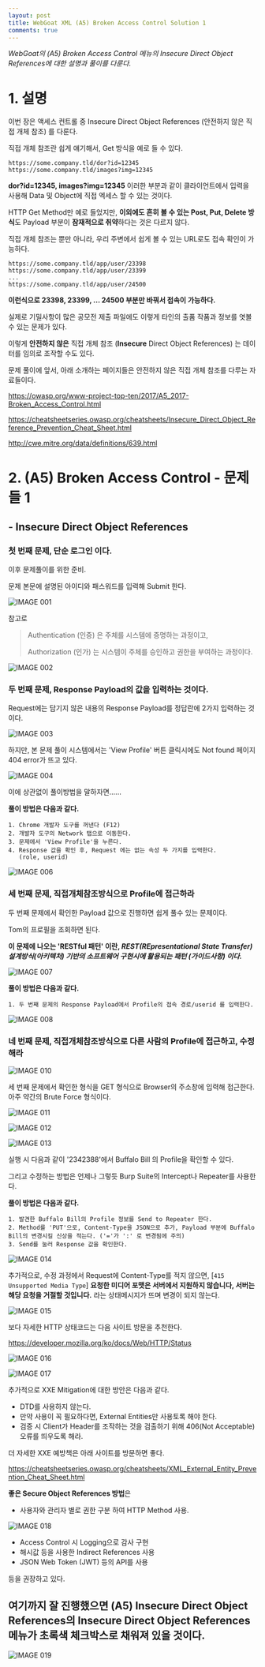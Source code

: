 ```yaml
---
layout: post
title: WebGoat XML (A5) Broken Access Control Solution 1
comments: true
---
```




*WebGoat의 (A5) Broken Access Control 메뉴의  Insecure Direct Object References에 대한 설명과 풀이를 다룬다.*





# 1. 설명



이번 장은 액세스 컨트롤 중  Insecure Direct Object References (안전하지 않은 직접 개체 참조) 를 다룬다.



직접 개체 참조란 쉽게 얘기해서, Get 방식을 예로 들 수 있다.

```
https://some.company.tld/dor?id=12345
https://some.company.tld/images?img=12345
```

**dor?id=12345,  images?img=12345** 이러한 부분과 같이 클라이언트에서 입력을 사용해 Data 및 Object에 직접 엑세스 할 수 있는 것이다.



HTTP Get Method만 예로 들었지만, **이외에도 흔히 볼 수 있는 Post, Put, Delete 방식**도 Payload 부분이 **잠재적으로 취약**하다는 것은 다르지 않다.



직접 개체 참조는 뿐만 아니라, 우리 주변에서 쉽게 볼 수 있는 URL로도 접속 확인이 가능하다.

```
https://some.company.tld/app/user/23398
https://some.company.tld/app/user/23399
...
https://some.company.tld/app/user/24500
```



**이런식으로 23398, 23399, ... 24500 부분만 바꿔서 접속이 가능하다.**

실제로 기밀사항이 많은 공모전 제출 파일에도 이렇게 타인의 출품 작품과 정보를 엿볼 수 있는 문제가 있다.



이렇게 **안전하지 않은** 직접 개체 참조 (**Insecure** Direct Object References) 는 데이터를 임의로 조작할 수도 있다.



문제 풀이에 앞서, 아래 소개하는 페이지들은 안전하지 않은 직접 개체 참조를 다루는 자료들이다.

https://owasp.org/www-project-top-ten/2017/A5_2017-Broken_Access_Control.html

https://cheatsheetseries.owasp.org/cheatsheets/Insecure_Direct_Object_Reference_Prevention_Cheat_Sheet.html

http://cwe.mitre.org/data/definitions/639.html



# 2. (A5) Broken Access Control - 문제들 1

## - Insecure Direct Object References



### 첫 번째 문제, 단순 로그인 이다.

이후 문제풀이를 위한 준비.

문제 본문에 설명된 아이디와 패스워드를 입력해 Submit 한다.



![IMAGE 001](https://user-images.githubusercontent.com/52769104/104419799-53054900-55bc-11eb-87a0-c20dd044cf53.png)



참고로

> Authentication (인증) 은 주체를 시스템에 증명하는 과정이고,
>
> Authorization (인가) 는 시스템이 주체를 승인하고 권한을 부여하는 과정이다.



![IMAGE 002](https://user-images.githubusercontent.com/52769104/104419796-51d41c00-55bc-11eb-904c-46de61f20a8f.png)









### 두 번째 문제, Response Payload의 값을 입력하는 것이다.

Request에는 담기지 않은 내용의 Response Payload를 정답란에 2가지 입력하는 것이다.



![IMAGE 003](https://user-images.githubusercontent.com/52769104/104419814-5b5d8400-55bc-11eb-9f32-47e089cf4b50.png)



하지만, 본 문제 풀이 시스템에서는 'View Profile' 버튼 클릭시에도 Not found 페이지 404 error가 뜨고 있다.

![IMAGE 004](https://user-images.githubusercontent.com/52769104/104419830-60223800-55bc-11eb-9d7a-501f8859fd49.png)



이에 상관없이 풀이방법을 말하자면......



 **풀이 방법은 다음과 같다.**

```
1. Chrome 개발자 도구를 꺼낸다 (F12)
2. 개발자 도구의 Network 탭으로 이동한다.
3. 문제에서 'View Profile'을 누른다.
4. Response 값을 확인 후, Request 에는 없는 속성 두 가지를 입력한다.
   (role, userid)
```



![IMAGE 006](https://user-images.githubusercontent.com/52769104/104419838-66b0af80-55bc-11eb-9a89-832fa5667ea6.png)







### 세 번째 문제, 직접개체참조방식으로 Profile에 접근하라



두 번째 문제에서 확인한 Payload 값으로 진행하면 쉽게 풀수 있는 문제이다.

Tom의 프로필을 조회하면 된다.

**이 문제에 나오는 'RESTful 패턴' 이란, *REST(REpresentational State Transfer) 설계방식(아키텍처) 기반의 소프트웨어 구현시에 활용되는 패턴 (가이드사항) 이다.***



![IMAGE 007](https://user-images.githubusercontent.com/52769104/104419857-6dd7bd80-55bc-11eb-8d7a-74bf691a08c8.png)



 **풀이 방법은 다음과 같다.**

```
1. 두 번째 문제의 Response Payload에서 Profile의 접속 경로/userid 를 입력한다.
```





![IMAGE 008](https://user-images.githubusercontent.com/52769104/104419861-6e705400-55bc-11eb-9b9d-60f32ec7f8f6.png)







### 네 번째 문제, 직접개체참조방식으로 다른 사람의 Profile에 접근하고, 수정해라



![IMAGE 010](https://user-images.githubusercontent.com/52769104/104419889-77612580-55bc-11eb-92b6-ff86da6b83b7.png)



세 번째 문제에서 확인한 형식을 GET 형식으로 Browser의 주소창에 입력해 접근한다. 아주 약간의 Brute Force 형식이다.



![IMAGE 011](https://user-images.githubusercontent.com/52769104/104419911-7e883380-55bc-11eb-8263-cc4acb846367.png)



![IMAGE 012](https://user-images.githubusercontent.com/52769104/104419917-7f20ca00-55bc-11eb-917c-86bfce25c09b.png)



![IMAGE 013](https://user-images.githubusercontent.com/52769104/104419918-7fb96080-55bc-11eb-8bf9-cfda226fe008.png)



실행 시 다음과 같이 '2342388'에서 Buffalo Bill 의 Profile을 확인할 수 있다.



그리고 수정하는 방법은 언제나 그렇듯 Burp Suite의 Intercept나 Repeater를 사용한다.



 **풀이 방법은 다음과 같다.**

```
1. 발견한 Buffalo Bill의 Profile 정보를 Send to Repeater 한다.
2. Method를 'PUT'으로, Content-Type을 JSON으로 추가, Payload 부분에 Buffalo Bill의 변경시킬 신상을 적는다. ('='가 ':' 로 변경됨에 주의)
3. Send를 눌러 Response 값을 확인한다.
```



![IMAGE 014](https://user-images.githubusercontent.com/52769104/104419973-91026d00-55bc-11eb-8dea-f32ad94b2757.png)

추가적으로, 수정 과정에서 Request에 Content-Type를 적지 않으면,  [`415 Unsupported Media Type`] **요청한 미디어 포맷은 서버에서 지원하지 않습니다, 서버는 해당 요청을 거절할 것입니다.**  라는 상태메시지가 뜨며 변경이 되지 않는다.

![IMAGE 015](https://user-images.githubusercontent.com/52769104/104419995-98c21180-55bc-11eb-9ec8-db83b84fa909.png)



보다 자세한 HTTP 상태코드는 다음 사이트 방문을 추천한다.

https://developer.mozilla.org/ko/docs/Web/HTTP/Status



![IMAGE 016](https://user-images.githubusercontent.com/52769104/104420000-99f33e80-55bc-11eb-9bf0-a77079d2522a.png)

![IMAGE 017](https://user-images.githubusercontent.com/52769104/104420003-99f33e80-55bc-11eb-9ff4-e20eef873381.png)



추가적으로 XXE Mitigation에 대한 방안은 다음과 같다.

- DTD를 사용하지 않는다.
- 만약 사용이 꼭 필요하다면, External Entities만 사용토록 해야 한다.
- 검증 시 Client가 Header를 조작하는 것을 검출하기 위해 406(Not Acceptable) 오류를 띄우도록 해라.



더 자세한 XXE 예방책은 아래 사이트를 방문하면 좋다.

https://cheatsheetseries.owasp.org/cheatsheets/XML_External_Entity_Prevention_Cheat_Sheet.html



**좋은 Secure Object References 방법**은

- 사용자와 관리자 별로 권한 구분 하여 HTTP Method 사용.

![IMAGE 018](https://user-images.githubusercontent.com/52769104/104420005-9a8bd500-55bc-11eb-85d1-d483fb870a87.png)

- Access Control 시 Logging으로 감사 구현
- 해시값 등을 사용한 Indirect References 사용
- JSON Web Token (JWT) 등의 API를 사용

등을 권장하고 있다.





## 여기까지 잘 진행했으면 (A5) Insecure Direct Object References의  Insecure Direct Object References 메뉴가 초록색 체크박스로 채워져 있을 것이다.



![IMAGE 019](https://user-images.githubusercontent.com/52769104/104420006-9a8bd500-55bc-11eb-9669-9eb5ba1b810e.png)
